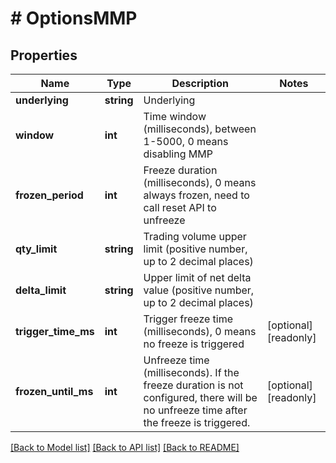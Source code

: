 # # OptionsMMP

## Properties

Name | Type | Description | Notes
------------ | ------------- | ------------- | -------------
**underlying** | **string** | Underlying | 
**window** | **int** | Time window (milliseconds), between 1-5000, 0 means disabling MMP | 
**frozen_period** | **int** | Freeze duration (milliseconds), 0 means always frozen, need to call reset API to unfreeze | 
**qty_limit** | **string** | Trading volume upper limit (positive number, up to 2 decimal places) | 
**delta_limit** | **string** | Upper limit of net delta value (positive number, up to 2 decimal places) | 
**trigger_time_ms** | **int** | Trigger freeze time (milliseconds), 0 means no freeze is triggered | [optional] [readonly] 
**frozen_until_ms** | **int** | Unfreeze time (milliseconds). If the freeze duration is not configured, there will be no unfreeze time after the freeze is triggered. | [optional] [readonly] 

[[Back to Model list]](../../README.md#documentation-for-models) [[Back to API list]](../../README.md#documentation-for-api-endpoints) [[Back to README]](../../README.md)
